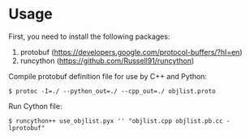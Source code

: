 # Usage
First, you need to install the following packages:

1.  protobuf (https://developers.google.com/protocol-buffers/?hl=en)
2.  runcython (https://github.com/Russell91/runcython)

Compile protobuf definition file for use by C++ and Python: 
```
$ protoc -I=./ --python_out=./ --cpp_out=./ objlist.proto
```

Run Cython file: 
```
$ runcython++ use_objlist.pyx '' "objlist.cpp objlist.pb.cc -lprotobuf"
```
